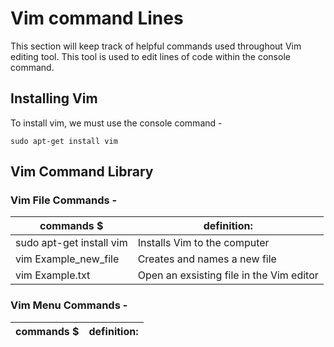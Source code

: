 # Vim command Lines

This section will keep track of helpful commands used throughout Vim editing tool. This tool is used to edit lines of code within the console command.

## Installing Vim

To install vim, we must use the console command -

```
sudo apt-get install vim
```

## Vim Command Library

### Vim File Commands -

|                commands  $                   |                           definition:                              |
|----------------------------------------------|--------------------------------------------------------------------|
|  sudo apt-get install vim                    |    Installs Vim to the computer                                    |
|  vim Example_new_file                        |    Creates and names a new file                                    |
|  vim Example.txt                             |    Open an exsisting file in the Vim editor                        |

### Vim Menu Commands -

|                commands  $                   |                           definition:                              |
|----------------------------------------------|--------------------------------------------------------------------|


